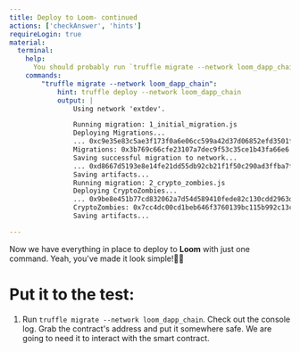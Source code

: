 ```yaml
---
title: Deploy to Loom- continued
actions: ['checkAnswer', 'hints']
requireLogin: true
material:
  terminal:
    help:
      You should probably run `truffle migrate --network loom_dapp_chain`.
    commands:
        "truffle migrate --network loom_dapp_chain":
            hint: truffle deploy --network loom_dapp_chain
            output: |
                Using network 'extdev'.

                Running migration: 1_initial_migration.js
                Deploying Migrations...
                ... 0xc9e35e83c5ae3f173f0a6e06cc599a42d37d06852efd3501fddf14d8d9fe1e14
                Migrations: 0x3b769c66cfe23107a7dec9f53c35ce1b43fa66e6
                Saving successful migration to network...
                ... 0xd8667d5193e8e14fe21dd55db92cb21f1f50c290ad3ffba7fdf2415b6f438b7b
                Saving artifacts...
                Running migration: 2_crypto_zombies.js
                Deploying CryptoZombies...
                ... 0x9be8e451b77cd832062a7d54d589410fede82c130cdd2963d6d433ca5e3c2748
                CryptoZombies: 0x7cc4dc00cd1beb646f3760139bc115b992c13c28
                Saving artifacts...

---
```


 Now we have everything in place to deploy to **Loom** with just one command.
 Yeah, you've made it look simple!💪🏻

# Put it to the test:

1. Run `truffle migrate --network loom_dapp_chain`. Check out the console log. Grab the contract's address and put it somewhere safe. We are going to need it to interact with the smart contract.

